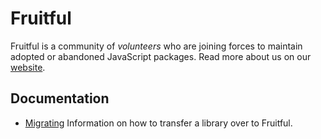 # Fruitful

Fruitful is a community of *volunteers* who are joining forces to maintain
adopted or abandoned JavaScript packages. Read more about us on our
[website](http://fruitfuljs.org).

## Documentation

- [Migrating](https://github.com/fruitfuljs/fruitfuljs/blob/master/MIGRATING.md)
  Information on how to transfer a library over to Fruitful.

